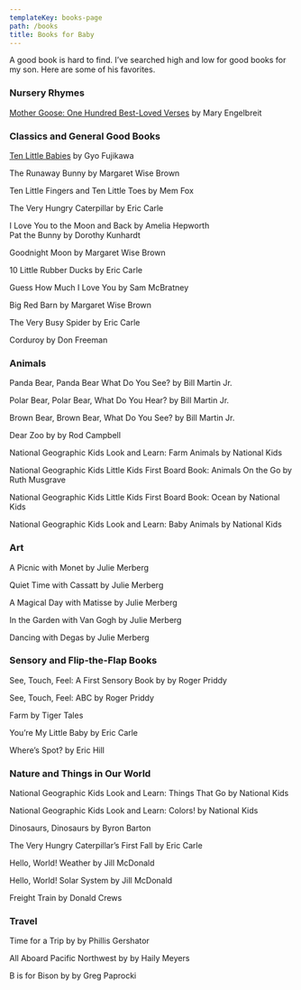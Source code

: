 ```yaml
---
templateKey: books-page
path: /books
title: Books for Baby
---
```

A good book is hard to find. I’ve searched high and low for good books for my son. Here are some of his favorites.  

### Nursery Rhymes

[Mother Goose: One Hundred Best-Loved Verses](https://www.amazon.com/Mary-Engelbreits-Mother-Goose-Best-Loved/dp/B000BHHRFI/ref=sr_1_1?keywords=mother+goose+by+mary+engelbreit&qid=1663353730&sr=8-1) by Mary Engelbreit

### Classics and General Good Books

[Ten Little Babies](https://www.amazon.com/Ten-Little-Babies-Gyo-Fujikawa/dp/140275700X/ref=sr_1_1?crid=2UR9T259W38D3&keywords=Ten+Little+Babies+by+Gyo+Fujikawa&qid=1663590450&sprefix=ten+little+babies+by+gyo+fujikawa%2Caps%2C87&sr=8-1) by Gyo Fujikawa

The Runaway Bunny by Margaret Wise Brown

Ten Little Fingers and Ten Little Toes by Mem Fox

The Very Hungry Caterpillar by Eric Carle

I Love You to the Moon and Back by Amelia Hepworth\
Pat the Bunny by Dorothy Kunhardt

Goodnight Moon by Margaret Wise Brown

10 Little Rubber Ducks by Eric Carle

Guess How Much I Love You by Sam McBratney 

Big Red Barn by Margaret Wise Brown

The Very Busy Spider by Eric Carle

Corduroy by Don Freeman

### Animals

Panda Bear, Panda Bear What Do You See? by Bill Martin Jr.

Polar Bear, Polar Bear, What Do You Hear? by Bill Martin Jr.

Brown Bear, Brown Bear, What Do You See? by Bill Martin Jr. 

Dear Zoo by by Rod Campbell

National Geographic Kids Look and Learn: Farm Animals by National Kids

National Geographic Kids Little Kids First Board Book: Animals On the Go by Ruth Musgrave 

National Geographic Kids Little Kids First Board Book: Ocean by National Kids

National Geographic Kids Look and Learn: Baby Animals by National Kids

### Art

A Picnic with Monet by Julie Merberg

Quiet Time with Cassatt by Julie Merberg

A Magical Day with Matisse by Julie Merberg

In the Garden with Van Gogh by Julie Merberg

Dancing with Degas by Julie Merberg



### Sensory and Flip-the-Flap Books

See, Touch, Feel: A First Sensory Book by by Roger Priddy

See, Touch, Feel: ABC by Roger Priddy

Farm by Tiger Tales

You’re My Little Baby by Eric Carle

Where’s Spot? by Eric Hill



### Nature and Things in Our World

National Geographic Kids Look and Learn: Things That Go by National Kids

National Geographic Kids Look and Learn: Colors! by National Kids

Dinosaurs, Dinosaurs by Byron Barton

The Very Hungry Caterpillar’s First Fall by Eric Carle

Hello, World! Weather by Jill McDonald

Hello, World! Solar System by Jill McDonald

Freight Train by Donald Crews



### Travel

Time for a Trip by by Phillis Gershator

All Aboard Pacific Northwest by by Haily Meyers 

B is for Bison by by Greg Paprocki